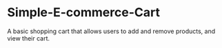 # Simple-E-commerce-Cart
A basic shopping cart that allows users to add and remove products, and view their cart.
